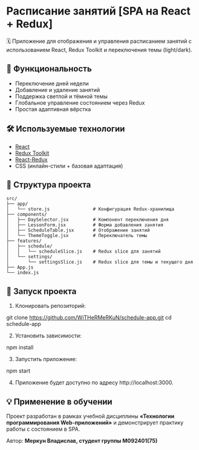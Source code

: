 # Расписание занятий [SPA на React + Redux]

🗓️ Приложение для отображения и управления расписанием занятий с использованием React, Redux Toolkit и переключения темы (light/dark).

## 📌 Функциональность

- Переключение дней недели
- Добавление и удаление занятий
- Поддержка светлой и тёмной темы
- Глобальное управление состоянием через Redux
- Простая адаптивная вёрстка

## 🛠️ Используемые технологии

- [React](https://reactjs.org/)
- [Redux Toolkit](https://redux-toolkit.js.org/)
- [React-Redux](https://react-redux.js.org/)
- CSS (инлайн-стили + базовая адаптация)

## 📂 Структура проекта
```
src/
├── app/
│   └── store.js                # Конфигурация Redux-хранилища
├── components/
│   ├── DaySelector.jsx         # Компонент переключения дня
│   ├── LessonForm.jsx          # Форма добавления занятия
│   ├── ScheduleTable.jsx       # Отображение занятий
│   └── ThemeToggle.jsx         # Переключатель темы
├── features/
│   ├── schedule/
│   │   └── scheduleSlice.js    # Redux slice для занятий
│   └── settings/
│       └── settingsSlice.js    # Redux slice для темы и текущего дня
├── App.js
└── index.js
```

## 🚀 Запуск проекта

1. Клонировать репозиторий:

git clone https://github.com/WiTHeRMeRKuN/schedule-app.git
cd schedule-app

2. Установить зависимости:

npm install

3. Запустить приложение:

npm start

4. Приложение будет доступно по адресу http://localhost:3000.

## 💡 Применение в обучении

Проект разработан в рамках учебной дисциплины **«Технологии программирования Web-приложений»** и демонстрирует практику работы с состоянием в SPA.

Автор: **Меркун Владислав, студент группы M092401(75)**